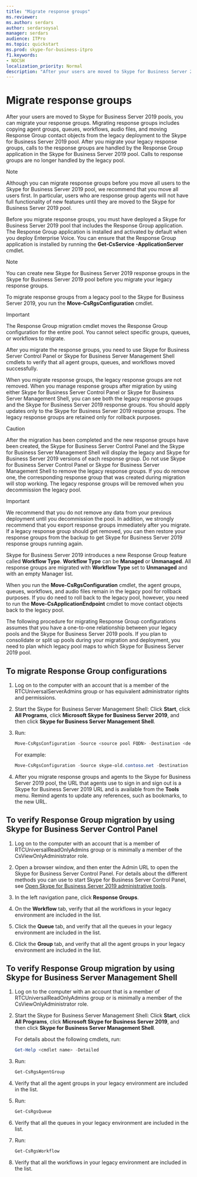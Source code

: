 ```yaml
---
title: "Migrate response groups"
ms.reviewer: 
ms.author: serdars
author: serdarsoysal
manager: serdars
audience: ITPro
ms.topic: quickstart
ms.prod: skype-for-business-itpro
f1.keywords:
- NOCSH
localization_priority: Normal
description: "After your users are moved to Skype for Business Server 2019 pools, you can migrate your response groups. Migrating response groups includes copying agent groups, queues, workflows, audio files, and moving Response Group contact objects from the legacy deployment to the Skype for Business Server 2019 pool. After you migrate your legacy response groups, calls to the response groups are handled by the Response Group application in the Skype for Business Server 2019 pool. Calls to response groups are no longer handled by the legacy pool."
---
```


# Migrate response groups

After your users are moved to Skype for Business Server 2019 pools, you can migrate your response groups. Migrating response groups includes copying agent groups, queues, workflows, audio files, and moving Response Group contact objects from the legacy deployment to the Skype for Business Server 2019 pool. After you migrate your legacy response groups, calls to the response groups are handled by the Response Group application in the Skype for Business Server 2019 pool. Calls to response groups are no longer handled by the legacy pool.
  
> [!NOTE]
> Although you can migrate response groups before you move all users to the Skype for Business Server 2019 pool, we recommend that you move all users first. In particular, users who are response group agents will not have full functionality of new features until they are moved to the Skype for Business Server 2019 pool. 
  
Before you migrate response groups, you must have deployed a Skype for Business Server 2019 pool that includes the Response Group application. The Response Group application is installed and activated by default when you deploy Enterprise Voice. You can ensure that the Response Group application is installed by running the **Get-CsService -ApplicationServer** cmdlet. 
  
> [!NOTE]
> You can create new Skype for Business Server 2019 response groups in the Skype for Business Server 2019 pool before you migrate your legacy response groups. 
  
To migrate response groups from a legacy pool to the Skype for Business Server 2019, you run the **Move-CsRgsConfiguration** cmdlet. 
  
> [!IMPORTANT]
> The Response Group migration cmdlet moves the Response Group configuration for the entire pool. You cannot select specific groups, queues, or workflows to migrate. 
  
After you migrate the response groups, you need to use Skype for Business Server Control Panel or Skype for Business Server Management Shell cmdlets to verify that all agent groups, queues, and workflows moved successfully. 
  
When you migrate response groups, the legacy response groups are not removed. When you manage response groups after migration by using either Skype for Business Server Control Panel or Skype for Business Server Management Shell, you can see both the legacy response groups and the Skype for Business Server 2019 response groups. You should apply updates only to the Skype for Business Server 2019 response groups. The legacy response groups are retained only for rollback purposes. 
  
> [!CAUTION]
> After the migration has been completed and the new response groups have been created, the Skype for Business Server Control Panel and the Skype for Business Server Management Shell will display the legacy and Skype for Business Server 2019 versions of each response group. Do not use Skype for Business Server Control Panel or Skype for Business Server Management Shell to remove the legacy response groups. If you do remove one, the corresponding response group that was created during migration will stop working. The legacy response groups will be removed when you decommission the legacy pool. 
  
> [!IMPORTANT]
> We recommend that you do not remove any data from your previous deployment until you decommission the pool. In addition, we strongly recommend that you export response groups immediately after you migrate. If a legacy response group should get removed, you can then restore your response groups from the backup to get Skype for Business Server 2019 response groups running again. 
  
Skype for Business Server 2019 introduces a new Response Group feature called **Workflow Type**. **Workflow Type** can be **Managed** or **Unmanaged**. All response groups are migrated with **Workflow Type** set to **Unmanaged** and with an empty Manager list. 
  
When you run the **Move-CsRgsConfiguration** cmdlet, the agent groups, queues, workflows, and audio files remain in the legacy pool for rollback purposes. If you do need to roll back to the legacy pool, however, you need to run the **Move-CsApplicationEndpoint** cmdlet to move contact objects back to the legacy pool. 
  
The following procedure for migrating Response Group configurations assumes that you have a one-to-one relationship between your legacy pools and the Skype for Business Server 2019 pools. If you plan to consolidate or split up pools during your migration and deployment, you need to plan which legacy pool maps to which Skype for Business Server 2019 pool.
  
## To migrate Response Group configurations

1. Log on to the computer with an account that is a member of the RTCUniversalServerAdmins group or has equivalent administrator rights and permissions.
    
2. Start the Skype for Business Server Management Shell: Click **Start**, click **All Programs**, click **Microsoft Skype for Business Server 2019**, and then click **Skype for Business Server Management Shell**.
    
3. Run:
    
   ```PowerShell
   Move-CsRgsConfiguration -Source <source pool FQDN> -Destination <destination pool FQDN>
   ```

    For example:
    
   ```PowerShell
   Move-CsRgsConfiguration -Source skype-old.contoso.net -Destination skype-new.contoso.net
   ```

4. After you migrate response groups and agents to the Skype for Business Server 2019 pool, the URL that agents use to sign in and sign out is a Skype for Business Server 2019 URL and is available from the **Tools** menu. Remind agents to update any references, such as bookmarks, to the new URL. 
    
## To verify Response Group migration by using Skype for Business Server Control Panel

1. Log on to the computer with an account that is a member of RTCUniversalReadOnlyAdmins group or is minimally a member of the CsViewOnlyAdministrator role.
    
2. Open a browser window, and then enter the Admin URL to open the Skype for Business Server Control Panel. For details about the different methods you can use to start Skype for Business Server Control Panel, see [Open Skype for Business Server 2019 administrative tools](/previous-versions/office/lync-server-2013/lync-server-2013-open-lync-server-administrative-tools). 
    <!-- The above link points to un-rebranded 2013 content we will need to discuss rebrand or bring forward -->
3. In the left navigation pane, click **Response Groups**.
    
4. On the **Workflow** tab, verify that all the workflows in your legacy environment are included in the list. 
    
5. Click the **Queue** tab, and verify that all the queues in your legacy environment are included in the list. 
    
6. Click the **Group** tab, and verify that all the agent groups in your legacy environment are included in the list. 
    
## To verify Response Group migration by using Skype for Business Server Management Shell

1. Log on to the computer with an account that is a member of RTCUniversalReadOnlyAdmins group or is minimally a member of the CsViewOnlyAdministrator role.
    
2. Start the Skype for Business Server Management Shell: Click **Start**, click **All Programs**, click **Microsoft Skype for Business Server 2019**, and then click **Skype for Business Server Management Shell**.
    
    For details about the following cmdlets, run:
    
   ```PowerShell
   Get-Help <cmdlet name> -Detailed
   ```

3. Run:
    
   ```PowerShell
   Get-CsRgsAgentGroup
   ```

4. Verify that all the agent groups in your legacy environment are included in the list.
    
5. Run:
    
   ```PowerShell
   Get-CsRgsQueue
   ```

6. Verify that all the queues in your legacy environment are included in the list.
    
7. Run:
    
   ```PowerShell
   Get-CsRgsWorkflow
   ```

8. Verify that all the workflows in your legacy environment are included in the list.

